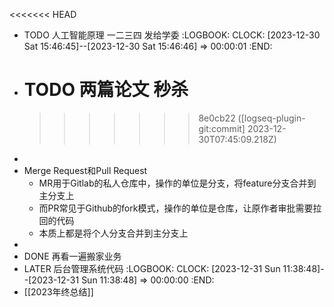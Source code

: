 <<<<<<< HEAD

- TODO 人工智能原理 一二三四 发给学委
  :LOGBOOK:
  CLOCK: [2023-12-30 Sat 15:46:45]--[2023-12-30 Sat 15:46:46] =>  00:00:01
  :END:
- TODO 两篇论文 秒杀
  =======
  >>>>>>> 8e0cb22 ([logseq-plugin-git:commit] 2023-12-30T07:45:09.218Z)
-
- Merge Request和Pull Request
	- MR用于Gitlab的私人仓库中，操作的单位是分支，将feature分支合并到主分支上
	- 而PR常见于Github的fork模式，操作的单位是仓库，让原作者审批需要拉回的代码
	- 本质上都是将个人分支合并到主分支上
-
- DONE 再看一遍搬家业务
- LATER 后台管理系统代码
  :LOGBOOK:
  CLOCK: [2023-12-31 Sun 11:38:48]--[2023-12-31 Sun 11:38:48] =>  00:00:00
  :END:
- [[2023年终总结]]
